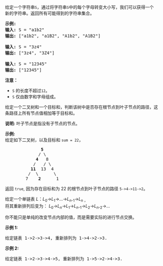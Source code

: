 <div class="notranslate"><p>给定一个字符串<code>S</code>，通过将字符串<code>S</code>中的每个字母转变大小写，我们可以获得一个新的字符串。返回所有可能得到的字符串集合。</p>

<pre><strong>示例:</strong>
<strong>输入:</strong> S = "a1b2"
<strong>输出:</strong> ["a1b2", "a1B2", "A1b2", "A1B2"]

<strong>输入:</strong> S = "3z4"
<strong>输出:</strong> ["3z4", "3Z4"]

<strong>输入:</strong> S = "12345"
<strong>输出:</strong> ["12345"]
</pre>

<p><strong>注意：</strong></p>

<ul>
	<li><code>S</code>&nbsp;的长度不超过<code>12</code>。</li>
	<li><code>S</code>&nbsp;仅由数字和字母组成。</li>
</ul>
</div>

<div class="notranslate"><p>给定一个二叉树和一个目标和，判断该树中是否存在根节点到叶子节点的路径，这条路径上所有节点值相加等于目标和。</p>

<p><strong>说明:</strong>&nbsp;叶子节点是指没有子节点的节点。</p>

<p><strong>示例:</strong>&nbsp;<br>
给定如下二叉树，以及目标和 <code>sum = 22</code>，</p>

<pre>              <strong>5</strong>
             / \
            <strong>4 </strong>  8
           /   / \
          <strong>11 </strong> 13  4
         /  \      \
        7    <strong>2</strong>      1
</pre>

<p>返回 <code>true</code>, 因为存在目标和为 22 的根节点到叶子节点的路径 <code>5-&gt;4-&gt;11-&gt;2</code>。</p>
</div>


<div class="description__2b0C"><div class="content__1Y2H"><div class="notranslate"><p>给定一个单链表&nbsp;<em>L</em>：<em>L</em><sub>0</sub>→<em>L</em><sub>1</sub>→…→<em>L</em><sub><em>n</em>-1</sub>→<em>L</em><sub>n ，</sub><br>
将其重新排列后变为： <em>L</em><sub>0</sub>→<em>L</em><sub><em>n</em></sub>→<em>L</em><sub>1</sub>→<em>L</em><sub><em>n</em>-1</sub>→<em>L</em><sub>2</sub>→<em>L</em><sub><em>n</em>-2</sub>→…</p>

<p>你不能只是单纯的改变节点内部的值，而是需要实际的进行节点交换。</p>

<p><strong>示例&nbsp;1:</strong></p>

<pre>给定链表 1-&gt;2-&gt;3-&gt;4, 重新排列为 1-&gt;4-&gt;2-&gt;3.</pre>

<p><strong>示例 2:</strong></p>

<pre>给定链表 1-&gt;2-&gt;3-&gt;4-&gt;5, 重新排列为 1-&gt;5-&gt;2-&gt;4-&gt;3.</pre>
</div></div></div>
